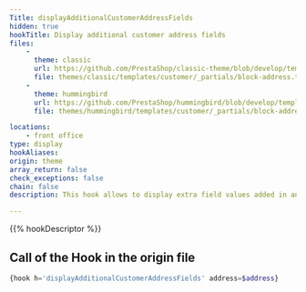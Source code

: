 ```yaml
---
Title: displayAdditionalCustomerAddressFields
hidden: true
hookTitle: Display additional customer address fields
files:
    -
      theme: classic
      url: https://github.com/PrestaShop/classic-theme/blob/develop/templates/customer/_partials/block-address.tpl
      file: themes/classic/templates/customer/_partials/block-address.tpl
    -
      theme: hummingbird
      url: https://github.com/PrestaShop/hummingbird/blob/develop/templates/customer/_partials/block-address.tpl
      file: themes/hummingbird/templates/customer/_partials/block-address.tpl

locations:
    - front office
type: display
hookAliases: 
origin: theme
array_return: false
check_exceptions: false
chain: false
description: This hook allows to display extra field values added in an address form using hook 'displayAdditionalCustomerAddressFields'

---
```


{{% hookDescriptor %}}

## Call of the Hook in the origin file

```php
{hook h='displayAdditionalCustomerAddressFields' address=$address}
```
